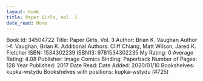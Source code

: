 ```yaml
---
layout: book
title: Paper Girls, Vol. 3
date_read: None
---
```


Book Id: 34504722
Title: Paper Girls, Vol. 3
Author: Brian K. Vaughan
Author l-f: Vaughan, Brian K.
Additional Authors: Cliff Chiang, Matt Wilson, Jared K. Fletcher
ISBN: 1534302239
ISBN13: 9781534302235
My Rating: 0
Average Rating: 4.08
Publisher: Image Comics
Binding: Paperback
Number of Pages: 128
Year Published: 2017
Date Read: 
Date Added: 2020/01/10
Bookshelves: kupka-wstydu
Bookshelves with positions: kupka-wstydu (#725)

